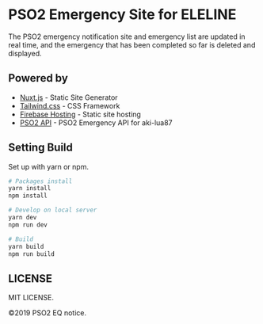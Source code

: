 # PSO2 Emergency Site for ELELINE

The PSO2 emergency notification site and emergency list are updated in real time, and the emergency that has been completed so far is deleted and displayed.

## Powered by

- [Nuxt.js](https://github.com/nuxt/nuxt.js) - Static Site Generator
- [Tailwind.css](https://tailwindcss.com/) - CSS Framework
- [Firebase Hosting](https://firebase.google.com/docs/hosting?hl=ja) - Static site hosting
- [PSO2 API](https://github.com/aki-lua87/PSO2API) - PSO2 Emergency API for aki-lua87 

## Setting Build 

Set up with yarn or npm. 

```sh
# Packages install
yarn install
npm install

# Develop on local server 
yarn dev
npm run dev

# Build 
yarn build
npm run build
```

## LICENSE

MIT LICENSE. 

©2019 PSO2 EQ notice.
